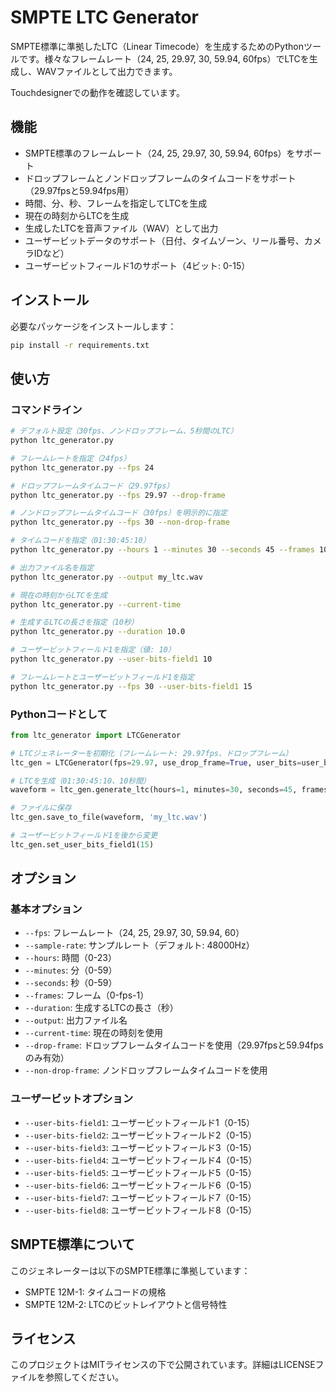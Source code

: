 # SMPTE LTC Generator

SMPTE標準に準拠したLTC（Linear Timecode）を生成するためのPythonツールです。様々なフレームレート（24, 25, 29.97, 30, 59.94, 60fps）でLTCを生成し、WAVファイルとして出力できます。

Touchdesignerでの動作を確認しています。

## 機能

- SMPTE標準のフレームレート（24, 25, 29.97, 30, 59.94, 60fps）をサポート
- ドロップフレームとノンドロップフレームのタイムコードをサポート（29.97fpsと59.94fps用）
- 時間、分、秒、フレームを指定してLTCを生成
- 現在の時刻からLTCを生成
- 生成したLTCを音声ファイル（WAV）として出力
- ユーザービットデータのサポート（日付、タイムゾーン、リール番号、カメラIDなど）
- ユーザービットフィールド1のサポート（4ビット: 0-15）

## インストール

必要なパッケージをインストールします：

```bash
pip install -r requirements.txt
```

## 使い方

### コマンドライン

```bash
# デフォルト設定（30fps、ノンドロップフレーム、5秒間のLTC）
python ltc_generator.py

# フレームレートを指定（24fps）
python ltc_generator.py --fps 24

# ドロップフレームタイムコード（29.97fps）
python ltc_generator.py --fps 29.97 --drop-frame

# ノンドロップフレームタイムコード（30fps）を明示的に指定
python ltc_generator.py --fps 30 --non-drop-frame

# タイムコードを指定（01:30:45:10）
python ltc_generator.py --hours 1 --minutes 30 --seconds 45 --frames 10

# 出力ファイル名を指定
python ltc_generator.py --output my_ltc.wav

# 現在の時刻からLTCを生成
python ltc_generator.py --current-time

# 生成するLTCの長さを指定（10秒）
python ltc_generator.py --duration 10.0

# ユーザービットフィールド1を指定（値: 10）
python ltc_generator.py --user-bits-field1 10

# フレームレートとユーザービットフィールド1を指定
python ltc_generator.py --fps 30 --user-bits-field1 15
```

### Pythonコードとして

```python
from ltc_generator import LTCGenerator

# LTCジェネレーターを初期化（フレームレート: 29.97fps、ドロップフレーム）
ltc_gen = LTCGenerator(fps=29.97, use_drop_frame=True, user_bits=user_bits)

# LTCを生成（01:30:45:10、10秒間）
waveform = ltc_gen.generate_ltc(hours=1, minutes=30, seconds=45, frames=10, duration=10.0)

# ファイルに保存
ltc_gen.save_to_file(waveform, 'my_ltc.wav')

# ユーザービットフィールド1を後から変更
ltc_gen.set_user_bits_field1(15)
```

## オプション

### 基本オプション
- `--fps`: フレームレート（24, 25, 29.97, 30, 59.94, 60）
- `--sample-rate`: サンプルレート（デフォルト: 48000Hz）
- `--hours`: 時間（0-23）
- `--minutes`: 分（0-59）
- `--seconds`: 秒（0-59）
- `--frames`: フレーム（0-fps-1）
- `--duration`: 生成するLTCの長さ（秒）
- `--output`: 出力ファイル名
- `--current-time`: 現在の時刻を使用
- `--drop-frame`: ドロップフレームタイムコードを使用（29.97fpsと59.94fpsのみ有効）
- `--non-drop-frame`: ノンドロップフレームタイムコードを使用

### ユーザービットオプション
- `--user-bits-field1`: ユーザービットフィールド1（0-15）
- `--user-bits-field2`: ユーザービットフィールド2（0-15）
- `--user-bits-field3`: ユーザービットフィールド3（0-15）
- `--user-bits-field4`: ユーザービットフィールド4（0-15）
- `--user-bits-field5`: ユーザービットフィールド5（0-15）
- `--user-bits-field6`: ユーザービットフィールド6（0-15）
- `--user-bits-field7`: ユーザービットフィールド7（0-15）
- `--user-bits-field8`: ユーザービットフィールド8（0-15）


## SMPTE標準について

このジェネレーターは以下のSMPTE標準に準拠しています：

- SMPTE 12M-1: タイムコードの規格
- SMPTE 12M-2: LTCのビットレイアウトと信号特性


## ライセンス

このプロジェクトはMITライセンスの下で公開されています。詳細はLICENSEファイルを参照してください。
